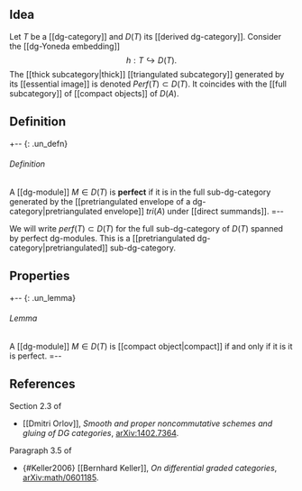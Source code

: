 ## Idea

Let $T$ be a [[dg-category]] and $D(T)$ its [[derived dg-category]]. Consider the [[dg-Yoneda embedding]]
  $$ h : T \hookrightarrow D(T). $$
The [[thick subcategory|thick]] [[triangulated subcategory]] generated by its [[essential image]] is denoted $Perf(T) \subset D(T)$. It coincides with the [[full subcategory]] of [[compact objects]] of $D(A)$.

## Definition

+-- {: .un_defn}
###### Definition
A [[dg-module]] $M \in D(T)$ is **perfect** if it is in the full sub-dg-category generated by the [[pretriangulated envelope of a dg-category|pretriangulated envelope]] $tri(A)$ under [[direct summands]].
=--

We will write $perf(T) \subset D(T)$ for the full sub-dg-category of $D(T)$ spanned by perfect dg-modules. This is a [[pretriangulated dg-category|pretriangulated]] sub-dg-category.

## Properties

+-- {: .un_lemma}
###### Lemma
A [[dg-module]] $M \in D(T)$ is [[compact object|compact]] if and only if it is it is perfect.
=--


## References

Section 2.3 of 

* [[Dmitri Orlov]], _Smooth and proper noncommutative schemes and gluing of DG categories_, [arXiv:1402.7364](http://arxiv.org/abs/1402.7364).

Paragraph 3.5 of

* {#Keller2006} [[Bernhard Keller]], _On differential graded categories_, [arXiv:math/0601185](http://arxiv.org/abs/math/0601185).